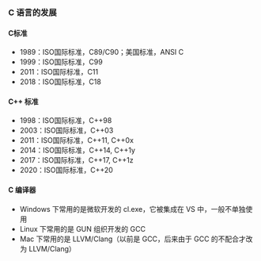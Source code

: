 ### C 语言的发展

#### C标准
- 1989：ISO国际标准，C89/C90；美国标准，ANSI C
- 1999：ISO国际标准，C99
- 2011：ISO国际标准，C11
- 2018：ISO国际标准，C18

#### C++ 标准
- 1998：ISO国际标准，C++98
- 2003：ISO国际标准，C++03
- 2011：ISO国际标准，C++11, C++0x
- 2014：ISO国际标准，C++14, C++1y
- 2017：ISO国际标准，C++17, C++1z
- 2020：ISO国际标准，C++20

#### C 编译器
- Windows 下常用的是微软开发的 cl.exe，它被集成在 VS 中，一般不单独使用
- Linux 下常用的是 GUN 组织开发的 GCC
- Mac 下常用的是 LLVM/Clang（以前是 GCC，后来由于 GCC 的不配合才改为 LLVM/Clang）


